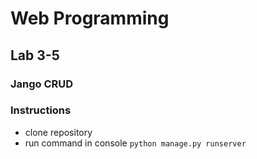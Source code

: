 # Web Programming
## Lab 3-5
### Jango CRUD  
### Instructions
- clone repository
- run command in console ```python manage.py runserver```  
